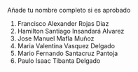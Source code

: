 Añade tu nombre completo si es aprobado
1. Francisco Alexander Rojas Diaz
2. Hamilton Santiago Insandará Alvarez
3. Jose Manuel Mafla Muñoz
4. Maria Valentina Vasquez Delgado
5. Mario Fernando Santacruz Pantoja
6. Paulo Isaac Tibanta Delgado 
